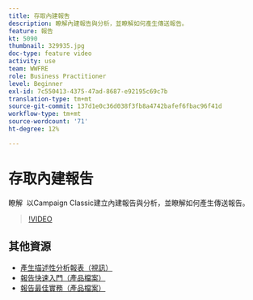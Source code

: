 ```yaml
---
title: 存取內建報吿
description: 瞭解內建報告與分析，並瞭解如何產生傳送報告。
feature: 報告
kt: 5090
thumbnail: 329935.jpg
doc-type: feature video
activity: use
team: WWFRE
role: Business Practitioner
level: Beginner
exl-id: 7c550413-4375-47ad-8687-e92195c69c7b
translation-type: tm+mt
source-git-commit: 137d1e0c36d038f3fb8a4742bafef6fbac96f41d
workflow-type: tm+mt
source-wordcount: '71'
ht-degree: 12%

---
```


# 存取內建報吿

瞭解  以Campaign Classic建立內建報告與分析，並瞭解如何產生傳送報告。

>[!VIDEO](https://video.tv.adobe.com/v/329935?quality=12)

## 其他資源

* [產生描述性分析報表（視訊）](/help/reporting/generating-a-descriptive-analysis-report.md)
* [報告快速入門（產品檔案）](https://experienceleague.adobe.com/docs/campaign-classic/using/reporting/reporting-in-adobe-campaign/about-adobe-campaign-reporting-tools.html)
* [報告最佳實務（產品檔案）](https://experienceleague.adobe.com/docs/campaign-classic/using/reporting/reporting-in-adobe-campaign/best-practices.html)
